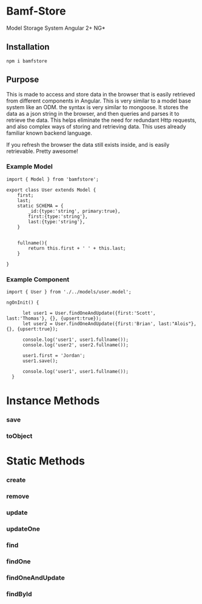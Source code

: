 # Bamf-Store
Model Storage System Angular 2+ NG*

## Installation
```
npm i bamfstore
```

## Purpose
This is made to access and store data in the browser that is easily retrieved from different components in Angular. This is very similar to a model base system like an ODM. the syntax is very similar to mongoose.
It stores the data as a json string in the browser, and then queries and parses it to retrieve the data. This helps eliminate the need for redundant Http requests, and also complex ways of storing and retrieving data.
This uses already familiar known backend language. 

If you refresh the browser the data still exists inside, and is easily retrievable. Pretty awesome!

### Example Model
```
import { Model } from 'bamfstore';

export class User extends Model {
    first;
    last;
    static SCHEMA = {
        _id:{type:'string', primary:true},
        first:{type:'string'},
        last:{type:'string'},
    }


    fullname(){
        return this.first + ' ' + this.last;
    }

}
```

### Example Component
```
import { User } from './../models/user.model';

ngOnInit() {

      let user1 = User.findOneAndUpdate({first:'Scott', last:'Thomas'}, {}, {upsert:true});
      let user2 = User.findOneAndUpdate({first:'Brian', last:"Alois"},{}, {upsert:true});

      console.log('user1', user1.fullname());
      console.log('user2', user2.fullname());
      
      user1.first = 'Jordan';
      user1.save();
      
      console.log('user1', user1.fullname());
  }
  ```
  
  # Instance Methods
  ### save
  
  ### toObject
  
  # Static Methods
  ### create
  ### remove
  ### update
  ### updateOne
  ### find
  ### findOne
  ### findOneAndUpdate
  ### findById
